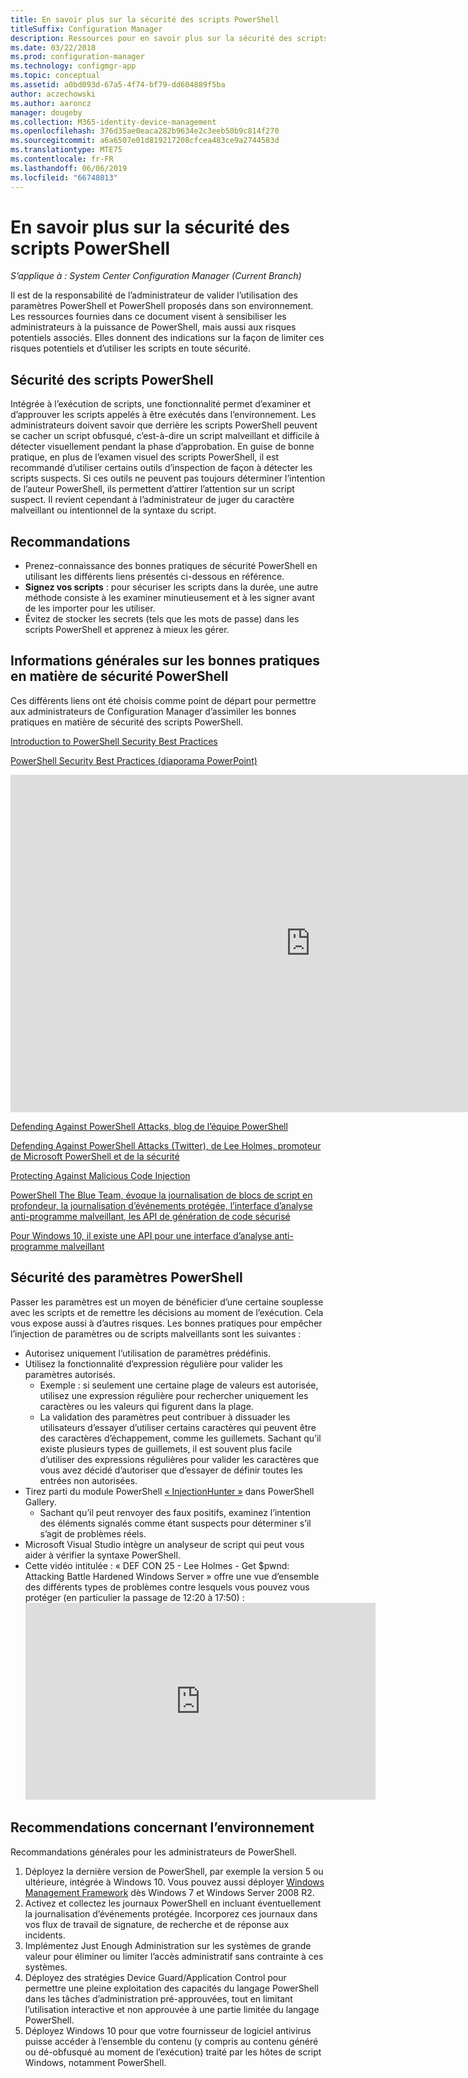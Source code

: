 ```yaml
---
title: En savoir plus sur la sécurité des scripts PowerShell
titleSuffix: Configuration Manager
description: Ressources pour en savoir plus sur la sécurité des scripts PowerShell.
ms.date: 03/22/2018
ms.prod: configuration-manager
ms.technology: configmgr-app
ms.topic: conceptual
ms.assetid: a0bd093d-67a5-4f74-bf79-dd604889f5ba
author: aczechowski
ms.author: aaroncz
manager: dougeby
ms.collection: M365-identity-device-management
ms.openlocfilehash: 376d35ae0eaca282b9634e2c3eeb50b9c814f270
ms.sourcegitcommit: a6a6507e01d819217208cfcea483ce9a2744583d
ms.translationtype: MTE75
ms.contentlocale: fr-FR
ms.lasthandoff: 06/06/2019
ms.locfileid: "66748013"
---
```

# <a name="learn-more-about-powershell-script-security"></a>En savoir plus sur la sécurité des scripts PowerShell

*S’applique à : System Center Configuration Manager (Current Branch)*

Il est de la responsabilité de l’administrateur de valider l’utilisation des paramètres PowerShell et PowerShell proposés dans son environnement. Les ressources fournies dans ce document visent à sensibiliser les administrateurs à la puissance de PowerShell, mais aussi aux risques potentiels associés. Elles donnent des indications sur la façon de limiter ces risques potentiels et d’utiliser les scripts en toute sécurité.

## <a name="powershell-script-security"></a>Sécurité des scripts PowerShell
Intégrée à l’exécution de scripts, une fonctionnalité permet d’examiner et d’approuver les scripts appelés à être exécutés dans l’environnement. Les administrateurs doivent savoir que derrière les scripts PowerShell peuvent se cacher un script obfusqué, c’est-à-dire un script malveillant et difficile à détecter visuellement pendant la phase d’approbation. En guise de bonne pratique, en plus de l’examen visuel des scripts PowerShell, il est recommandé d’utiliser certains outils d’inspection de façon à détecter les scripts suspects. Si ces outils ne peuvent pas toujours déterminer l’intention de l’auteur PowerShell, ils permettent d’attirer l’attention sur un script suspect. Il revient cependant à l’administrateur de juger du caractère malveillant ou intentionnel de la syntaxe du script.

## <a name="recommendations"></a>Recommandations
- Prenez-connaissance des bonnes pratiques de sécurité PowerShell en utilisant les différents liens présentés ci-dessous en référence.
- **Signez vos scripts** : pour sécuriser les scripts dans la durée, une autre méthode consiste à les examiner minutieusement et à les signer avant de les importer pour les utiliser.
- Évitez de stocker les secrets (tels que les mots de passe) dans les scripts PowerShell et apprenez à mieux les gérer.


## <a name="general-information-about-powershell-security-best-practices"></a>Informations générales sur les bonnes pratiques en matière de sécurité PowerShell

Ces différents liens ont été choisis comme point de départ pour permettre aux administrateurs de Configuration Manager d’assimiler les bonnes pratiques en matière de sécurité des scripts PowerShell.  

[Introduction to PowerShell Security Best Practices](https://blogs.msdn.microsoft.com/powershell/2013/12/16/powershell-security-best-practices/ )

[PowerShell Security Best Practices (diaporama PowerPoint)](https://msdnshared.blob.core.windows.net/media/MSDNBlogsFS/prod.evol.blogs.msdn.com/CommunityServer.Blogs.Components.WeblogFiles/00/00/00/63/74/metablogapi/1055.PowerShell-Security-Best-Practices_3CA24C32.pptx)

<iframe src="https://channel9.msdn.com/Events/Blue-Hat-Security-Briefings/BlueHat-Security-Briefings-Fall-2013-Sessions/PowerShell-Best-Practices/player" width="960" height="540" allowFullScreen frameBorder="0"></iframe>

[Defending Against PowerShell Attacks, blog de l’équipe PowerShell](https://blogs.msdn.microsoft.com/powershell/2017/10/23/defending-against-powershell-attacks/)

[Defending Against PowerShell Attacks (Twitter), de Lee Holmes, promoteur de Microsoft PowerShell et de la sécurité](https://twitter.com/Lee_Holmes/status/922462821081694208)

[Protecting Against Malicious Code Injection](https://blogs.msdn.microsoft.com/powershell/2006/11/22/protecting-against-malicious-code-injection/)

[PowerShell The Blue Team, évoque la journalisation de blocs de script en profondeur, la journalisation d’événements protégée, l’interface d’analyse anti-programme malveillant, les API de génération de code sécurisé](https://blogs.msdn.microsoft.com/powershell/2015/06/09/powershell-the-blue-team/)

[Pour Windows 10, il existe une API pour une interface d’analyse anti-programme malveillant](https://cloudblogs.microsoft.com/microsoftsecure/2015/06/09/windows-10-to-offer-application-developers-new-malware-defenses/?source=mmpc)

## <a name="powershell-parameters-security"></a>Sécurité des paramètres PowerShell
Passer les paramètres est un moyen de bénéficier d’une certaine souplesse avec les scripts et de remettre les décisions au moment de l’exécution. Cela vous expose aussi à d’autres risques. Les bonnes pratiques pour empêcher l’injection de paramètres ou de scripts malveillants sont les suivantes :

- Autorisez uniquement l’utilisation de paramètres prédéfinis.
- Utilisez la fonctionnalité d’expression régulière pour valider les paramètres autorisés.
    - Exemple : si seulement une certaine plage de valeurs est autorisée, utilisez une expression régulière pour rechercher uniquement les caractères ou les valeurs qui figurent dans la plage.
    - La validation des paramètres peut contribuer à dissuader les utilisateurs d’essayer d’utiliser certains caractères qui peuvent être des caractères d’échappement, comme les guillemets. Sachant qu’il existe plusieurs types de guillemets, il est souvent plus facile d’utiliser des expressions régulières pour valider les caractères que vous avez décidé d’autoriser que d’essayer de définir toutes les entrées non autorisées.
- Tirez parti du module PowerShell [« InjectionHunter »](https://www.powershellgallery.com/packages/InjectionHunter/1.0.0) dans PowerShell Gallery.
    - Sachant qu’il peut renvoyer des faux positifs, examinez l’intention des éléments signalés comme étant suspects pour déterminer s’il s’agit de problèmes réels. 
- Microsoft Visual Studio intègre un analyseur de script qui peut vous aider à vérifier la syntaxe PowerShell.
- Cette vidéo intitulée : « DEF CON 25 - Lee Holmes - Get $pwnd: Attacking Battle Hardened Windows Server » offre une vue d’ensemble des différents types de problèmes contre lesquels vous pouvez vous protéger (en particulier la passage de 12:20 à 17:50) :     <iframe width="560" height="315" src="https://www.youtube.com/embed/ahxMOAAani8" frameborder="0" allow="autoplay; encrypted-media" allowfullscreen></iframe>

## <a name="environment-recommendations"></a>Recommendations concernant l’environnement
Recommandations générales pour les administrateurs de PowerShell.
1. Déployez la dernière version de PowerShell, par exemple la version 5 ou ultérieure, intégrée à Windows 10. Vous pouvez aussi déployer [Windows Management Framework](https://www.microsoft.com/en-us/download/details.aspx?id=54616) dès Windows 7 et Windows Server 2008 R2. 
2. Activez et collectez les journaux PowerShell en incluant éventuellement la journalisation d’événements protégée. Incorporez ces journaux dans vos flux de travail de signature, de recherche et de réponse aux incidents.
3. Implémentez Just Enough Administration sur les systèmes de grande valeur pour éliminer ou limiter l’accès administratif sans contrainte à ces systèmes.
4. Déployez des stratégies Device Guard/Application Control pour permettre une pleine exploitation des capacités du langage PowerShell dans les tâches d’administration pré-approuvées, tout en limitant l’utilisation interactive et non approuvée à une partie limitée du langage PowerShell.
5. Déployez Windows 10 pour que votre fournisseur de logiciel antivirus puisse accéder à l’ensemble du contenu (y compris au contenu généré ou dé-obfusqué au moment de l’exécution) traité par les hôtes de script Windows, notamment PowerShell.
